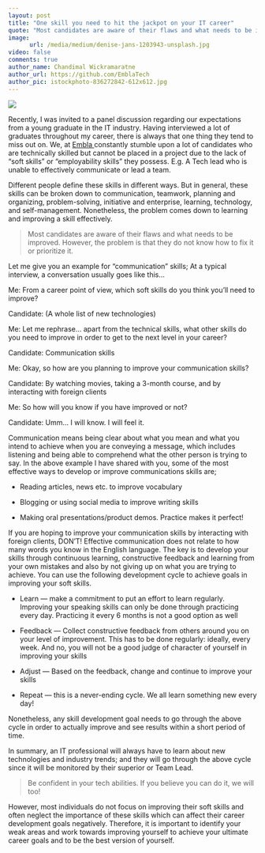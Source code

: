 ```yaml
---
layout: post
title: "One skill you need to hit the jackpot on your IT career"
quote: "Most candidates are aware of their flaws and what needs to be improved. However, the problem is that they do not know how to fix it or prioritize it."
image:
      url: /media/medium/denise-jans-1203943-unsplash.jpg
video: false
comments: true
author_name: Chandimal Wickramaratne
author_url: https://github.com/EmblaTech
author_pic: istockphoto-836272842-612x612.jpg
---
```


<style type="text/css"> #post-info { background-color: rgba(0,0,0,.5); padding: 10px; } </style>


![](https://cdn-images-1.medium.com/max/2000/1*n-NgWfvuA3uGHu70cyL6uw.jpeg)

Recently, I was invited to a panel discussion regarding our expectations from a young graduate in the IT industry. Having interviewed a lot of graduates throughout my career, there is always that one thing they tend to miss out on. We, at [Embla ](http://www.embla.asia/)constantly stumble upon a lot of candidates who are technically skilled but cannot be placed in a project due to the lack of “soft skills” or “employability skills” they possess. E.g. A Tech lead who is unable to effectively communicate or lead a team.

Different people define these skills in different ways. But in general, these skills can be broken down to communication, teamwork, planning and organizing, problem-solving, initiative and enterprise, learning, technology, and self-management. Nonetheless, the problem comes down to learning and improving a skill effectively.
> Most candidates are aware of their flaws and what needs to be improved. However, the problem is that they do not know how to fix it or prioritize it.

Let me give you an example for “communication” skills; At a typical interview, a conversation usually goes like this…

Me: From a career point of view, which soft skills do you think you’ll need to improve?

Candidate: (A whole list of new technologies)

Me: Let me rephrase… apart from the technical skills, what other skills do you need to improve in order to get to the next level in your career?

Candidate: Communication skills

Me: Okay, so how are you planning to improve your communication skills?

Candidate: By watching movies, taking a 3-month course, and by interacting with foreign clients

Me: So how will you know if you have improved or not?

Candidate: Umm… I will know. I will feel it.

Communication means being clear about what you mean and what you intend to achieve when you are conveying a message, which includes listening and being able to comprehend what the other person is trying to say. In the above example I have shared with you, some of the most effective ways to develop or improve communications skills are;

* Reading articles, news etc. to improve vocabulary

* Blogging or using social media to improve writing skills

* Making oral presentations/product demos. Practice makes it perfect!

If you are hoping to improve your communication skills by interacting with foreign clients, DON’T! Effective communication does not relate to how many words you know in the English language. The key is to develop your skills through continuous learning, constructive feedback and learning from your own mistakes and also by not giving up on what you are trying to achieve. You can use the following development cycle to achieve goals in improving your soft skills.

* Learn — make a commitment to put an effort to learn regularly. Improving your speaking skills can only be done through practicing every day. Practicing it every 6 months is not a good option as well

* Feedback — Collect constructive feedback from others around you on your level of improvement. This has to be done regularly: ideally, every week. And no, you will not be a good judge of character of yourself in improving your skills

* Adjust — Based on the feedback, change and continue to improve your skills

* Repeat — this is a never-ending cycle. We all learn something new every day!

Nonetheless, any skill development goal needs to go through the above cycle in order to actually improve and see results within a short period of time.

In summary, an IT professional will always have to learn about new technologies and industry trends; and they will go through the above cycle since it will be monitored by their superior or Team Lead.
> Be confident in your tech abilities. If you believe you can do it, we will too!

However, most individuals do not focus on improving their soft skills and often neglect the importance of these skills which can affect their career development goals negatively. Therefore, it is important to identify your weak areas and work towards improving yourself to achieve your ultimate career goals and to be the best version of yourself.
